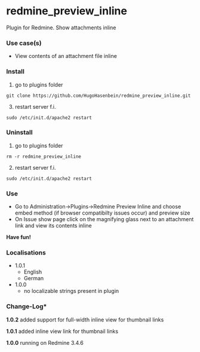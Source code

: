 # redmine_preview_inline

Plugin for Redmine. Show attachments inline 

### Use case(s)

* View contents of an attachment file inline

### Install

1. go to plugins folder

`git clone https://github.com/HugoHasenbein/redmine_preview_inline.git`

3. restart server f.i.  

`sudo /etc/init.d/apache2 restart`

### Uninstall

1. go to plugins folder

`rm -r redmine_preview_inline`

2. restart server f.i. 

`sudo /etc/init.d/apache2 restart`

### Use

* Go to Administration->Plugins->Redmine Preview Inline and choose embed method (if browser compatibilty issues occur) and preview size
* On Issue show page click on the magnifying glass next to an attachment link and view its contents inline

**Have fun!**

### Localisations


* 1.0.1 
  - English
  - German
* 1.0.0 
  - no localizable strings present in plugin

### Change-Log* 

**1.0.2** added support for full-width inline view for thumbnail links 

**1.0.1** added inline view link for thumbnail links  

**1.0.0** running on Redmine 3.4.6
